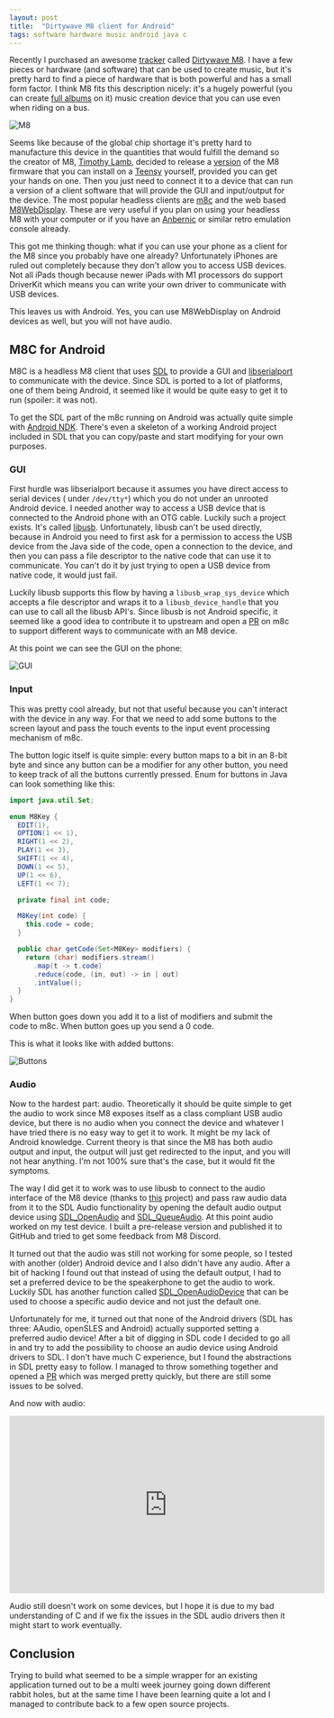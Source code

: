 ```yaml
---
layout: post
title:  "Dirtywave M8 client for Android"
tags: software hardware music android java c
---
```


Recently I purchased an awesome [tracker][tracker] called [Dirtywave M8][m8]. I have a few pieces or hardware (and
software) that can be used to create music, but it's pretty hard to find a piece of hardware that is both powerful and
has a small form factor. I think M8 fits this description nicely: it's a hugely powerful (you can
create [full albums][rituals] on it) music creation device that you can use even when riding on a bus.

![M8](/assets/images/m8candroid/m8.webp)

Seems like because of the global chip shortage it's pretty hard to manufacture this device in the quantities that would
fulfill the demand so the creator of M8, [Timothy Lamb][trash80], decided to release a [version][m8-headless] of the M8
firmware that you can
install on a [Teensy][teensy] yourself, provided you can get your hands on one. Then you just need to connect it to a
device
that can run a version of a client software that will provide the GUI and input/output for the device. The most
popular headless clients are [m8c][m8c] and the web based [M8WebDisplay][m8-web-display]. These are very useful if you
plan on using your headless M8 with your computer or if you have an [Anbernic][anbernic] or similar retro emulation
console already.

This got me thinking though: what if you can use your phone as a client for the M8 since you probably have one already?
Unfortunately iPhones are ruled out completely because they don't allow you to access USB devices. Not all iPads
though because newer iPads with M1 processors do support DriverKit which means you can write your own driver to
communicate with USB devices.

This leaves us with Android. Yes, you can use M8WebDisplay on Android devices as well, but you will not have audio.

## M8C for Android

M8C is a headless M8 client that uses [SDL][sdl] to provide a GUI and [libserialport][libserialport] to communicate with
the device. Since SDL is ported to a lot of platforms, one of them being Android, it seemed like it would be quite
easy
to get it to run (spoiler: it was not).

To get the SDL part of the m8c running on Android was actually quite simple with [Android NDK][ndk]. There's even a
skeleton of a working Android project included in SDL that you can copy/paste and start modifying for your own purposes.

### GUI

First hurdle was libserialport because it assumes you have direct access to serial devices (
under `/dev/tty*`) which you do not under an unrooted Android device. I needed another way to access a USB device that
is connected to the Android phone with an OTG cable. Luckily such a project exists. It's called [libusb][libusb].
Unfortunately, libusb can't be used directly, because in Android you need to first ask
for a permission to access the USB device from the Java side of the code, open a connection to the device, and then you
can pass a file descriptor to the native code that can use it to communicate. You can't do it by just trying to open a
USB device from native code, it would just fail.

Luckily libusb supports this flow by having a `libusb_wrap_sys_device` which accepts a file descriptor and wraps it to
a `libusb_device_handle` that you can use to call all the libusb API's. Since libusb is not Android specific, it seemed
like a good idea to contribute it to upstream and open a [PR][m8c-libusb] on m8c to support different ways to
communicate with an M8 device.

At this point we can see the GUI on the phone:

![GUI](/assets/images/m8candroid/m8c1.webp)

### Input

This was pretty cool already, but not that useful because you can't interact with the device in any way. For that we
need to add
some buttons to the screen layout and pass the touch events to the input event processing mechanism of m8c.

The button logic itself is quite simple: every button maps to a bit in an 8-bit byte and since any button can
be a modifier for any other button, you need to keep track of all the buttons currently pressed. Enum for buttons in
Java
can look something like this:

```java
import java.util.Set;

enum M8Key {
  EDIT(1),
  OPTION(1 << 1),
  RIGHT(1 << 2),
  PLAY(1 << 3),
  SHIFT(1 << 4),
  DOWN(1 << 5),
  UP(1 << 6),
  LEFT(1 << 7);

  private final int code;

  M8Key(int code) {
    this.code = code;
  }

  public char getCode(Set<M8Key> modifiers) {
    return (char) modifiers.stream()
      .map(t -> t.code)
      .reduce(code, (in, out) -> in | out)
      .intValue();
  }
}
```

When button goes down you add it to a list of modifiers and submit the code to m8c. When button goes up you send a 0
code.

This is what it looks like with added buttons:

![Buttons](/assets/images/m8candroid/m8c2.webp)

### Audio

Now to the hardest part: audio. Theoretically it should be quite simple to get the audio to work since M8 exposes itself
as a class compliant USB audio device, but there is no audio when you connect the device and whatever I have tried there
is no easy
way to get it to work. It might be my lack of Android knowledge. Current theory is that since the M8 has both audio
output and input, the output will just get redirected to the input, and you will not hear anything. I'm not 100%
sure that's the case, but it would fit the symptoms.

The way I did get it to work was to use libusb to connect to the audio interface of the M8 device (thanks
to [this][usbaudio] project) and pass raw audio
data from it to the SDL Audio functionality by opening the default audio output device
using [SDL_OpenAudio][sdl-openaudio] and [SDL_QueueAudio][sdl-queueaudio]. At this point audio worked on my test device.
I built a pre-release version and published it to GitHub and tried to get some feedback from M8 Discord.

It turned out that the audio was still not working for some people, so I tested with another (older) Android device and
I also didn't have any audio. After a bit of hacking I found out that instead of using the default output, I had to set
a preferred
device to be the speakerphone to get the audio to work. Luckily SDL has another function
called [SDL_OpenAudioDevice][sdl-openaudiodevice] that can be used to choose a specific audio device and not just the
default one.

Unfortunately for me, it turned out that none of the Android drivers (SDL has three: AAudio, openSLES and Android)
actually supported setting a preferred audio device! After a bit of digging in SDL code I decided to go all in and try
to add the
possibility to choose an audio device using Android drivers to SDL. I don't have much C experience, but I found the
abstractions in SDL pretty easy to follow. I managed to throw something together and opened a [PR][sdl-pr] which was
merged pretty quickly, but there are still some issues to be solved.

And now with audio:

<iframe width="560" height="315" src="https://www.youtube.com/embed/f3zsH0pg_3A" title="YouTube video player" frameborder="0" allow="accelerometer; autoplay; clipboard-write; encrypted-media; gyroscope; picture-in-picture" allowfullscreen></iframe>

Audio still doesn't work on some devices, but I hope it is due to my bad understanding of C and if we fix the issues in
the SDL audio drivers then it might start to work eventually.

## Conclusion

Trying to build what seemed to be a simple wrapper for an existing application turned out to be a multi week journey
going down different rabbit holes, but at the same time I have been learning quite a lot and I managed to contribute
back to a few open source projects.

[usbaudio]: https://github.com/shenki/usbaudio-android-demo

[m8c-libusb]: https://github.com/laamaa/m8c/pull/92

[ndk]: https://developer.android.com/ndk

[m8]: https://dirtywave.com/products/m8-tracker

[anbernic]: https://anbernic.com

[m8-headless]: https://github.com/Dirtywave/M8HeadlessFirmware

[teensy]: https://www.pjrc.com/store/teensy41.html

[tracker]: https://musictech.com/guides/essential-guide/history-of-trackers/

[rituals]: https://www.youtube.com/watch?v=Zxn9R6Jcs3I

[trash80]: https://github.com/trash80

[m8c]: https://github.com/laamaa/m8c

[m8-web-display]: https://github.com/derkyjadex/M8WebDisplay

[libusb]: https://libusb.info

[m8c-android]: https://github.com/v3rm0n/m8c-android

[sdl]: https://www.libsdl.org

[sdl-openaudio]: https://wiki.libsdl.org/SDL2/SDL_OpenAudio

[sdl-openaudiodevice]: https://wiki.libsdl.org/SDL2/SDL_OpenAudioDevice

[sdl-queueaudio]: https://wiki.libsdl.org/SDL2/SDL_QueueAudio

[sdl-pr]: https://github.com/libsdl-org/SDL/pull/6824

[libserialport]: http://sigrok.org/wiki/Libserialport
